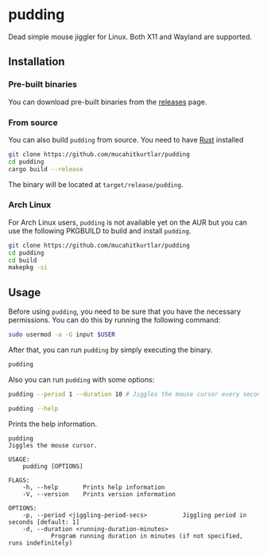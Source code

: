 # pudding

Dead simple mouse jiggler for Linux. Both X11 and Wayland are supported.

## Installation

### Pre-built binaries

You can download pre-built binaries from the [releases](https://github.com/mucahitkurtlar/pudding/releases) page.

### From source

You can also build `pudding` from source. You need to have [Rust](https://www.rust-lang.org/tools/install) installed

```bash
git clone https://github.com/mucahitkurtlar/pudding
cd pudding
cargo build --release
```

The binary will be located at `target/release/pudding`.

### Arch Linux

For Arch Linux users, `pudding` is not available yet on the AUR but you can use the following PKGBUILD to build and install `pudding`.

```bash
git clone https://github.com/mucahitkurtlar/pudding
cd pudding
cd build
makepkg -si
```

## Usage

Before using `pudding`, you need to be sure that you have the necessary permissions. You can do this by running the following command:

```bash
sudo usermod -a -G input $USER
```

After that, you can run `pudding` by simply executing the binary.

```bash
pudding
```

Also you can run `pudding` with some options:

```bash
pudding --period 1 --duration 10 # Jiggles the mouse cursor every second for 10 minutes
```

```bash
pudding --help
```

Prints the help information.

```
pudding
Jiggles the mouse cursor.

USAGE:
    pudding [OPTIONS]

FLAGS:
    -h, --help       Prints help information
    -V, --version    Prints version information

OPTIONS:
    -p, --period <jiggling-period-secs>          Jiggling period in seconds [default: 1]
    -d, --duration <running-duration-minutes>
            Program running duration in minutes (if not specified, runs indefinitely)

```
